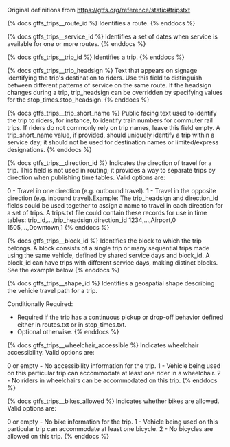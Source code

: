 Original definitions from https://gtfs.org/reference/static#tripstxt

{% docs gtfs_trips__route_id %}
Identifies a route.
{% enddocs %}

{% docs gtfs_trips__service_id %}
Identifies a set of dates when service is available for one or more routes.
{% enddocs %}

{% docs gtfs_trips__trip_id %}
Identifies a trip.
{% enddocs %}

{% docs gtfs_trips__trip_headsign %}
Text that appears on signage identifying the trip's destination to riders. Use this field to distinguish between different patterns of service on the same route. If the headsign changes during a trip, trip_headsign can be overridden by specifying values for the stop_times.stop_headsign.
{% enddocs %}

{% docs gtfs_trips__trip_short_name %}
Public facing text used to identify the trip to riders, for instance, to identify train numbers for commuter rail trips. If riders do not commonly rely on trip names, leave this field empty.  A trip_short_name value, if provided, should uniquely identify a trip within a service day; it should not be used for destination names or limited/express designations.
{% enddocs %}

{% docs gtfs_trips__direction_id %}
Indicates the direction of travel for a trip. This field is not used in routing; it provides a way to separate trips by direction when publishing time tables. Valid options are:

0 - Travel in one direction (e.g. outbound travel).
1 - Travel in the opposite direction (e.g. inbound travel).Example: The trip_headsign and direction_id fields could be used together to assign a name to travel in each direction for a set of trips. A trips.txt file could contain these records for use in time tables:
 trip_id,...,trip_headsign,direction_id
 1234,...,Airport,0
 1505,...,Downtown,1
{% enddocs %}

{% docs gtfs_trips__block_id %}
Identifies the block to which the trip belongs. A block consists of a single trip or many sequential trips made using the same vehicle, defined by shared service days and block_id. A block_id can have trips with different service days, making distinct blocks. See the example below
{% enddocs %}

{% docs gtfs_trips__shape_id %}
Identifies a geospatial shape describing the vehicle travel path for a trip.

Conditionally Required:
- Required if the trip has a continuous pickup or drop-off behavior defined either in routes.txt or in stop_times.txt.
- Optional otherwise.
{% enddocs %}

{% docs gtfs_trips__wheelchair_accessible %}
Indicates wheelchair accessibility. Valid options are:

0 or empty - No accessibility information for the trip.
1 - Vehicle being used on this particular trip can accommodate at least one rider in a wheelchair.
2 - No riders in wheelchairs can be accommodated on this trip.
{% enddocs %}

{% docs gtfs_trips__bikes_allowed %}
Indicates whether bikes are allowed. Valid options are:

0 or empty - No bike information for the trip.
1 - Vehicle being used on this particular trip can accommodate at least one bicycle.
2 - No bicycles are allowed on this trip.
{% enddocs %}

